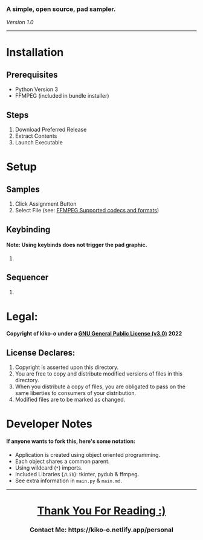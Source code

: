 <!--
  Open this in GitHub:

   Or view Local PDF:

-->
<h3>A simple, open source, pad sampler.</h3>
<p><em>Version 1.0</em></p>
<hr/>
<h1>Installation</h1>
<h2>Prerequisites</h2>
  <ul>
    <li>Python Version 3</li>
    <li>FFMPEG (included in bundle installer)</li>
  </ul>
<h2>Steps</h2>
  <ol>
    <li>Download Preferred Release</li>
    <li>Extract Contents</li>
    <li>Launch Executable</li>
  </ol>
<h1>Setup</h1>
  <h2>Samples</h2>
    <ol>
      <li>Click Assignment Button</li>
      <li>Select File (see: <a href="https://en.wikipedia.org/wiki/FFmpeg#Supported_codecs_and_formats" target="blank">FFMPEG Supported codecs and formats</a>)</li>
    </ol>
  <h2>Keybinding</h2>
    <h4>Note: Using keybinds does not trigger the pad graphic.</h4>
    <ol>
      <li></li>
    </ol>
  <h2>Sequencer</h2>
    <ol>
      <li></li>
    </ol>
<h1>Legal:</h1>
  <h4>Copyright of kiko-o under a <a href="https://www.gnu.org/licenses/gpl-3.0.en.html">GNU General Public License (v3.0)</a> 2022 </h4>
  <h2>License Declares:</h2>
    <ol>
      <li>Copyright is asserted upon this directory.</li>
      <li>You are free to copy and distribute modified versions of files in this directory.</li>
      <li>When you distribute a copy of files, you are obligated to pass on the same liberties to consumers of your distribution.</li>
      <li>Modified files are to be marked as changed.</li>
    </ol>
<h1>Developer Notes</h1>
  <h4>If anyone wants to fork this, here's some notation:</h4>
  <ul>
    <li>
      Application is created using object oriented programming.
    </li>
    <li>
      Each object shares a common parent.
    </li>
    <li>
      Using wildcard (<code>*</code>) imports.
    </li>
    <li>
      Included Libraries (<code>/Lib</code>): tkinter, pydub & ffmpeg. 
    </li>
    <li>
      See extra information in <code>main.py</code> & <code>main.md</code>.
    </li>
  </ul>
<hr/>
 <h1 align="center"><a href="https://github.com/kikoooooooo/SamplerCH#a-simple-open-source-pad-sampler">Thank You For Reading :)</a></h1>
 <h3 align="center">Contact Me: https://kiko-o.netlify.app/personal</h3>
